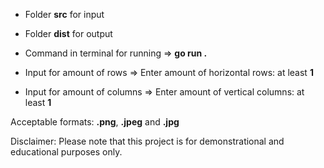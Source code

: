 - Folder **src** for input

- Folder **dist** for output

- Command in terminal for running => **go run .**

- Input for amount of rows => Enter amount of horizontal rows: at least **1**

- Input for amount of columns => Enter amount of vertical columns: at least **1**

Acceptable formats: **.png**, **.jpeg** and **.jpg**


Disclaimer: Please note that this project is for demonstrational and educational purposes only.